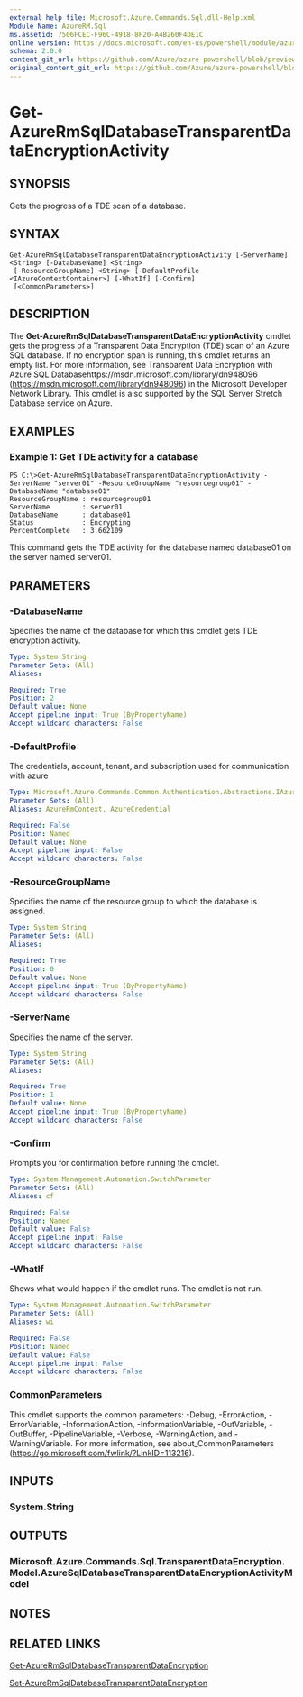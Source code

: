 ```yaml
---
external help file: Microsoft.Azure.Commands.Sql.dll-Help.xml
Module Name: AzureRM.Sql
ms.assetid: 7506FCEC-F96C-4918-8F20-A4B260F4DE1C
online version: https://docs.microsoft.com/en-us/powershell/module/azurerm.sql/get-azurermsqldatabasetransparentdataencryptionactivity
schema: 2.0.0
content_git_url: https://github.com/Azure/azure-powershell/blob/preview/src/ResourceManager/Sql/Commands.Sql/help/Get-AzureRmSqlDatabaseTransparentDataEncryptionActivity.md
original_content_git_url: https://github.com/Azure/azure-powershell/blob/preview/src/ResourceManager/Sql/Commands.Sql/help/Get-AzureRmSqlDatabaseTransparentDataEncryptionActivity.md
---
```


# Get-AzureRmSqlDatabaseTransparentDataEncryptionActivity

## SYNOPSIS
Gets the progress of a TDE scan of a database.

## SYNTAX

```
Get-AzureRmSqlDatabaseTransparentDataEncryptionActivity [-ServerName] <String> [-DatabaseName] <String>
 [-ResourceGroupName] <String> [-DefaultProfile <IAzureContextContainer>] [-WhatIf] [-Confirm]
 [<CommonParameters>]
```

## DESCRIPTION
The **Get-AzureRmSqlDatabaseTransparentDataEncryptionActivity** cmdlet gets the progress of a Transparent Data Encryption (TDE) scan of an Azure SQL database.
If no encryption span is running, this cmdlet returns an empty list.
For more information, see Transparent Data Encryption with Azure SQL Databasehttps://msdn.microsoft.com/library/dn948096 (https://msdn.microsoft.com/library/dn948096) in the Microsoft Developer Network Library.
This cmdlet is also supported by the SQL Server Stretch Database service on Azure.

## EXAMPLES

### Example 1: Get TDE activity for a database
```
PS C:\>Get-AzureRmSqlDatabaseTransparentDataEncryptionActivity -ServerName "server01" -ResourceGroupName "resourcegroup01" -DatabaseName "database01"
ResourceGroupName : resourcegroup01
ServerName        : server01
DatabaseName      : database01
Status            : Encrypting
PercentComplete   : 3.662109
```

This command gets the TDE activity for the database named database01 on the server named server01.

## PARAMETERS

### -DatabaseName
Specifies the name of the database for which this cmdlet gets TDE encryption activity.

```yaml
Type: System.String
Parameter Sets: (All)
Aliases:

Required: True
Position: 2
Default value: None
Accept pipeline input: True (ByPropertyName)
Accept wildcard characters: False
```

### -DefaultProfile
The credentials, account, tenant, and subscription used for communication with azure

```yaml
Type: Microsoft.Azure.Commands.Common.Authentication.Abstractions.IAzureContextContainer
Parameter Sets: (All)
Aliases: AzureRmContext, AzureCredential

Required: False
Position: Named
Default value: None
Accept pipeline input: False
Accept wildcard characters: False
```

### -ResourceGroupName
Specifies the name of the resource group to which the database is assigned.

```yaml
Type: System.String
Parameter Sets: (All)
Aliases:

Required: True
Position: 0
Default value: None
Accept pipeline input: True (ByPropertyName)
Accept wildcard characters: False
```

### -ServerName
Specifies the name of the server.

```yaml
Type: System.String
Parameter Sets: (All)
Aliases:

Required: True
Position: 1
Default value: None
Accept pipeline input: True (ByPropertyName)
Accept wildcard characters: False
```

### -Confirm
Prompts you for confirmation before running the cmdlet.

```yaml
Type: System.Management.Automation.SwitchParameter
Parameter Sets: (All)
Aliases: cf

Required: False
Position: Named
Default value: False
Accept pipeline input: False
Accept wildcard characters: False
```

### -WhatIf
Shows what would happen if the cmdlet runs.
The cmdlet is not run.

```yaml
Type: System.Management.Automation.SwitchParameter
Parameter Sets: (All)
Aliases: wi

Required: False
Position: Named
Default value: False
Accept pipeline input: False
Accept wildcard characters: False
```

### CommonParameters
This cmdlet supports the common parameters: -Debug, -ErrorAction, -ErrorVariable, -InformationAction, -InformationVariable, -OutVariable, -OutBuffer, -PipelineVariable, -Verbose, -WarningAction, and -WarningVariable. For more information, see about_CommonParameters (https://go.microsoft.com/fwlink/?LinkID=113216).

## INPUTS

### System.String

## OUTPUTS

### Microsoft.Azure.Commands.Sql.TransparentDataEncryption.Model.AzureSqlDatabaseTransparentDataEncryptionActivityModel

## NOTES

## RELATED LINKS

[Get-AzureRmSqlDatabaseTransparentDataEncryption](./Get-AzureRmSqlDatabaseTransparentDataEncryption.md)

[Set-AzureRmSqlDatabaseTransparentDataEncryption](./Set-AzureRmSqlDatabaseTransparentDataEncryption.md)


